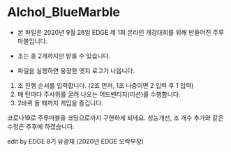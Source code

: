 # Alchol_BlueMarble

- 본 파일은 2020년 9월 26일 EDGE 제 1회 온라인 개강대회를 위해 만들어진 주루마블입니다.
- 조는 총 2개까지만 받을 수 있습니다.

- 파일을 실행하면 웅장한 엣지 로고가 나옵니다.
1. 조 진행 순서를 입력합니다. (2조 먼저, 1조 나중이면 2 입력 후 1 입력)
2. 매 턴마다 주사위를 굴려 나오는 어드밴티지(미션)를 수행합니다.
3. 2바퀴 돌 때까지 게임을 즐깁니다.

코로나19로 주루마블을 코딩으로까지 구현하게 되네요.
성능개선, 조 개수 추가와 같은 수정은 추후에 하겠습니다.

edit by EDGE 8기 유광채 (2020년 EDGE 오락부장)
